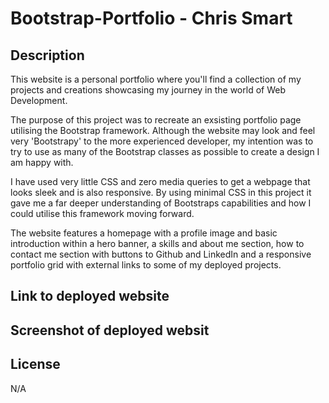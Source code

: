 # Bootstrap-Portfolio - Chris Smart

## Description

This website is a personal portfolio where you'll find a collection of my projects and creations showcasing my journey in the world of Web Development.

The purpose of this project was to recreate an exsisting portfolio page utilising the Bootstrap framework. Although the website may look and feel very 'Bootstrapy' to the more experienced developer, my intention was to try to use as many of the Bootstrap classes as possible to create a design I am happy with.

I have used very little CSS and zero media queries to get a webpage that looks sleek and is also responsive. By using minimal CSS in this project it gave me a far deeper understanding of Bootstraps capabilities and how I could utilise this framework moving forward.

The website features a homepage with a profile image and basic introduction within a hero banner, a skills and about me section, how to contact me section with buttons to Github and LinkedIn and a responsive portfolio grid with external links to some of my deployed projects.

## Link to deployed website

## Screenshot of deployed websit

## License

N/A
